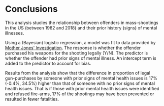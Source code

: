# Conclusions

This analysis studies the relationship between offenders in mass-shootings in
the US (between 1982 and 2018) and their prior history (signs) of mental
illnesses.

Using a (Bayesian) logistic regression, a model was fit to data provided by
[Mother Jones' Investigation][1]. The response is whether the offender
purchased his weapons for the shooting legally (Y/N). The predictor is
whether the offender had prior signs of mental illness. An intercept term
is added to the predictor to account for bias.

Results from the analysis show that the difference in proportion of legal
gun-purchases by someone with prior signs of mental health issues is 17%
(-0.4%, 34.5%) higher than that of someone with no prior signs of mental health
issues. That is if those with prior mental health issues were identified and
refused fire-arms, 17% of the shootings may have been prevented or resulted in
fewer fatalities.

[1]: https://docs.google.com/spreadsheets/d/1XV4mZi3gYDgwx5PrLwqqHTUlHkwkV-6uy_yeJh3X46o/edit#gid=0
